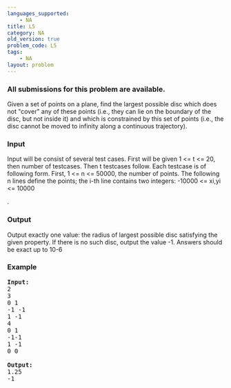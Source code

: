 ```yaml
---
languages_supported:
    - NA
title: L5
category: NA
old_version: true
problem_code: L5
tags:
    - NA
layout: problem
---
```

###  All submissions for this problem are available. 

Given a set of points on a plane, find the largest possible disc which does not "cover" any of these points (i.e., they can lie on the boundary of the disc, but not inside it) and which is constrained by this set of points (i.e., the disc cannot be moved to infinity along a continuous trajectory).

### Input

Input will be consist of several test cases. First will be given 1 <= t <= 20, then number of testcases. Then t testcases follow. Each testcase is of following form. First, 1 <= n <= 50000, the number of points. The following n lines define the points; the i-th line contains two integers: -10000 <= xi,yi <= 10000

.

### Output

Output exactly one value: the radius of largest possible disc satisfying the given property. If there is no such disc, output the value -1. Answers should be exact up to 10-6

### Example

<pre><b>Input:</b>
2
3
0 1
-1 -1
1 -1
4
0 1
-1-1
1 -1
0 0

<b>Output:</b>
1.25
-1
</pre>